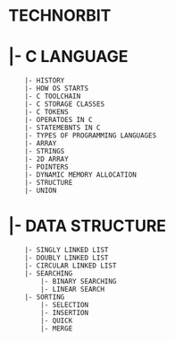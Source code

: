 
# TECHNORBIT #

#    |- C LANGUAGE
        |- HISTORY
        |- HOW OS STARTS
        |- C TOOLCHAIN
        |- C STORAGE CLASSES
        |- C TOKENS
        |- OPERATOES IN C
        |- STATEMEBNTS IN C
        |- TYPES OF PROGRAMMING LANGUAGES
        |- ARRAY
        |- STRINGS
        |- 2D ARRAY
        |- POINTERS
        |- DYNAMIC MEMORY ALLOCATION
        |- STRUCTURE
        |- UNION
        
#    |- DATA STRUCTURE
        |- SINGLY LINKED LIST
        |- DOUBLY LINKED LIST
        |- CIRCULAR LINKED LIST
        |- SEARCHING
            |- BINARY SEARCHING
            |- LINEAR SEARCH
        |- SORTING
            |- SELECTION 
            |- INSERTION
            |- QUICK
            |- MERGE
        
